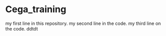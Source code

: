 # Cega_training
my first line in this repository. 
my second line in the code. 
my third line on the code. 
ddtdt
